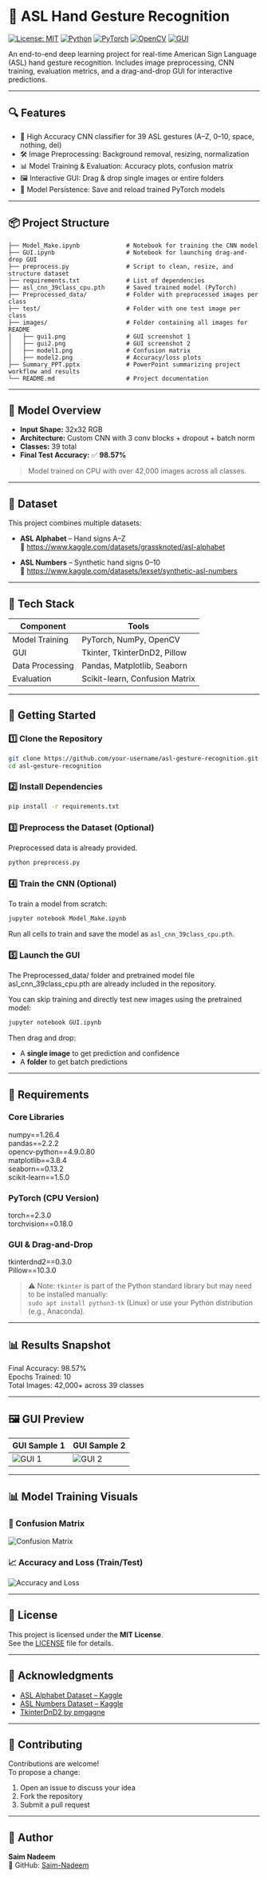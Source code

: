 # 🤟 ASL Hand Gesture Recognition

[![License: MIT](https://img.shields.io/badge/License-MIT-yellow.svg)](LICENSE)
[![Python](https://img.shields.io/badge/Built%20with-Python-blue.svg)](https://www.python.org/)
[![PyTorch](https://img.shields.io/badge/Framework-PyTorch-EE4C2C.svg?logo=pytorch&logoColor=white)](https://pytorch.org/)
[![OpenCV](https://img.shields.io/badge/Library-OpenCV-5C3EE8.svg?logo=opencv&logoColor=white)](https://opencv.org/)
[![GUI](https://img.shields.io/badge/GUI-Tkinter-orange.svg)](https://wiki.python.org/moin/TkInter)


An end-to-end deep learning project for real-time American Sign Language (ASL) hand gesture recognition. Includes image preprocessing, CNN training, evaluation metrics, and a drag-and-drop GUI for interactive predictions.

---

## 🔍 Features

- 🎯 High Accuracy CNN classifier for 39 ASL gestures (A–Z, 0–10, space, nothing, del)
- 🛠️ Image Preprocessing: Background removal, resizing, normalization
- 📊 Model Training & Evaluation: Accuracy plots, confusion matrix
- 🖼️ Interactive GUI: Drag & drop single images or entire folders
- 💾 Model Persistence: Save and reload trained PyTorch models

---

## 📦 Project Structure

```
├── Model_Make.ipynb             # Notebook for training the CNN model
├── GUI.ipynb                    # Notebook for launching drag-and-drop GUI
├── preprocess.py                # Script to clean, resize, and structure dataset
├── requirements.txt             # List of dependencies
├── asl_cnn_39class_cpu.pth      # Saved trained model (PyTorch)
├── Preprocessed_data/           # Folder with preprocessed images per class
├── test/                        # Folder with one test image per class
├── images/                      # Folder containing all images for README
│   ├── gui1.png                 # GUI screenshot 1
│   ├── gui2.png                 # GUI screenshot 2
│   ├── model1.png               # Confusion matrix
│   ├── model2.png               # Accuracy/loss plots
├── Summary_PPT.pptx             # PowerPoint summarizing project workflow and results
└── README.md                    # Project documentation

```

---

## 🧠 Model Overview

- **Input Shape:** 32x32 RGB  
- **Architecture:** Custom CNN with 3 conv blocks + dropout + batch norm  
- **Classes:** 39 total  
- **Final Test Accuracy:** ✅ **98.57%**

> Model trained on CPU with over 42,000 images across all classes.

---

## 📁 Dataset

This project combines multiple datasets:

- **ASL Alphabet** – Hand signs A–Z  
  📎 https://www.kaggle.com/datasets/grassknoted/asl-alphabet

- **ASL Numbers** – Synthetic hand signs 0–10  
  📎 https://www.kaggle.com/datasets/lexset/synthetic-asl-numbers

---

## 🧪 Tech Stack

| Component         | Tools                            |
|------------------|----------------------------------|
| Model Training    | PyTorch, NumPy, OpenCV           |
| GUI               | Tkinter, TkinterDnD2, Pillow     |
| Data Processing   | Pandas, Matplotlib, Seaborn      |
| Evaluation        | Scikit-learn, Confusion Matrix   |

---

## 🚀 Getting Started

### 1️⃣ Clone the Repository

```bash
git clone https://github.com/your-username/asl-gesture-recognition.git
cd asl-gesture-recognition
```

### 2️⃣ Install Dependencies

```bash
pip install -r requirements.txt
```

### 3️⃣ Preprocess the Dataset (Optional)

Preprocessed data is already provided.
```bash
python preprocess.py
```

### 4️⃣ Train the CNN (Optional)

To train a model from scratch:
```bash
jupyter notebook Model_Make.ipynb
```

Run all cells to train and save the model as `asl_cnn_39class_cpu.pth`.

### 5️⃣ Launch the GUI

The Preprocessed_data/ folder and pretrained model file asl_cnn_39class_cpu.pth are already included in the repository.

You can skip training and directly test new images using the pretrained model:
```bash
jupyter notebook GUI.ipynb
```

Then drag and drop:
- A **single image** to get prediction and confidence
- A **folder** to get batch predictions

---

## 🧾 Requirements

### Core Libraries
numpy==1.26.4  
pandas==2.2.2  
opencv-python==4.9.0.80  
matplotlib==3.8.4  
seaborn==0.13.2  
scikit-learn==1.5.0  

### PyTorch (CPU Version)
torch==2.3.0  
torchvision==0.18.0  

### GUI & Drag-and-Drop
tkinterdnd2==0.3.0  
Pillow==10.3.0  

> ⚠️ Note: `tkinter` is part of the Python standard library but may need to be installed manually:  
> `sudo apt install python3-tk` (Linux) or use your Python distribution (e.g., Anaconda).

---

## 📊 Results Snapshot

Final Accuracy: 98.57%  
Epochs Trained: 10  
Total Images: 42,000+ across 39 classes

---

## 🖼️ GUI Preview

| GUI Sample 1 | GUI Sample 2 |
|--------------|--------------|
| ![GUI 1](images/gui1.png) | ![GUI 2](images/gui2.png) |

---

## 📊 Model Training Visuals

### 📌 Confusion Matrix
![Confusion Matrix](images/model1.png)

### 📈 Accuracy and Loss (Train/Test)
![Accuracy and Loss](images/model2.png)

---

## 📄 License

This project is licensed under the **MIT License**.  
See the [LICENSE](LICENSE) file for details.

---

## 🙌 Acknowledgments

- [ASL Alphabet Dataset – Kaggle](https://www.kaggle.com/datasets/grassknoted/asl-alphabet)  
- [ASL Numbers Dataset – Kaggle](https://www.kaggle.com/datasets/lexset/synthetic-asl-numbers)  
- [TkinterDnD2 by pmgagne](https://sourceforge.net/projects/tkinterdnd/)

---

## 🤝 Contributing

Contributions are welcome!  
To propose a change:

1. Open an issue to discuss your idea  
2. Fork the repository  
3. Submit a pull request

---

## 👤 Author

**Saim Nadeem**  
🔗 GitHub: [Saim-Nadeem](https://github.com/Saim-Nadeem)
